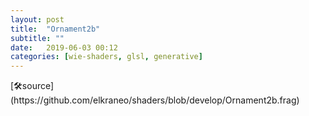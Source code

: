 ```yaml
---
layout: post
title:  "Ornament2b"
subtitle: ""
date:   2019-06-03 00:12
categories: [wie-shaders, glsl, generative]
---
```

<section>
	<canvas class="glslCanvas" data-fragment-url="https://raw.githubusercontent.com/elkraneo/shaders/develop/Ornament2b.frag">
	</canvas>
</section>
[🛠source](https://github.com/elkraneo/shaders/blob/develop/Ornament2b.frag)